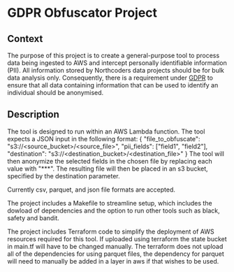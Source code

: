 # GDPR Obfuscator Project

## Context
The purpose of this project is to create a general-purpose tool to process data being ingested to AWS and
intercept personally identifiable information (PII). All information stored by Northcoders data projects should be for bulk data analysis only. Consequently, there is a requirement under [GDPR](https://ico.org.uk/media/for-organisations/guide-to-data-protection/guide-to-the-general-data-protection-regulation-gdpr-1-1.pdf) to ensure that all data containing 
information that can be used to identify an individual should be anonymised.


## Description

The tool is designed to run within an AWS Lambda function. The tool expects a JSON input in the following format: 
{
    "file_to_obfuscate": "s3://<source_bucket>/<source_file>",
    "pii_fields": ["field1", "field2"],
    "destination": "s3://<destination_bucket>/<destination_file>"
}
The tool will then anonymize the selected fields in the chosen file by replacing each value with "***". The resulting file will then be placed in an s3 bucket, specified by the destination parameter.

Currently csv, parquet, and json file formats are accepted.

The project includes a Makefile to streamline setup, which includes the dowload of dependencies and the option to run other tools such as black, safety and bandit.

The project includes Terraform code to simplify the deployment of AWS resources required for this tool. If uploaded using terraform the state bucket in main.tf will have to be changed manually. The terraform does not upload all of the dependencies for using parquet files, the dependency for parquet will need to manually be added in a layer in aws if that wishes to be used. 
